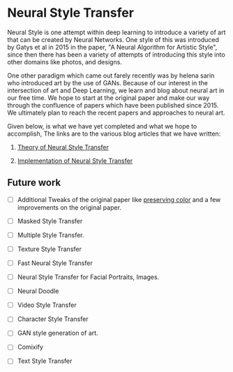 # Neural Style Transfer 
Neural Style is one attempt within deep learning to introduce a variety of art that can be created by Neural Networks. One style of this was introduced by Gatys et al in 2015 in the paper, "A Neural Algorithm for Artistic Style", since then there has been a variety of attempts of introducing this style into other domains like photos, and designs.

One other paradigm which came out farely recently was by helena sarin who introduced art by the use of GANs. Because of our interest in the intersection of art and Deep Learning, we learn and blog about neural art in our free time. We hope to start at the original paper and make our way through the confluence of papers which have been published since 2015. We ultimately plan to reach the recent papers and approaches to neural art. 

Given below, is what we have yet completed and what we hope to accomplish, The links are to the various blog articles that we have written:

  1. [Theory of Neural Style Transfer](https://towardsdatascience.com/neural-style-transfer-tutorial-part-1-f5cd3315fa7f)
 
  2. [Implementation of Neural Style Transfer](https://towardsdatascience.com/neural-style-transfer-series-part-2-91baad306b24)


## Future work 

  - [ ] Additional Tweaks of the original paper like [preserving color](https://arxiv.org/abs/1606.05897) and a few improvements on the original paper.
  
  - [ ] Masked Style Transfer
  
  - [ ] Multiple Style Transfer.
  
  - [ ] Texture Style Transfer 
  
  - [ ] Fast Neural Style Transfer
  
  - [ ] Neural Style Transfer for Facial Portraits, Images.
  
  - [ ] Neural Doodle
  
  - [ ] Video Style Transfer
  
  - [ ] Character Style Transfer 
  
  - [ ] GAN style generation of art.

  - [ ] Comixify
  
  - [ ] Text Style Transfer
